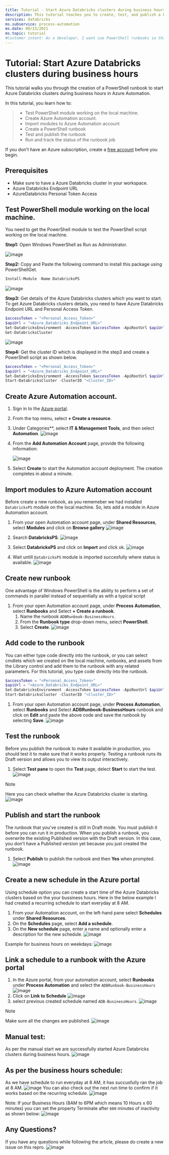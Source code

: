 ```yaml
---
title: Tutorial - Start Azure Databricks clusters during business hours
description: This tutorial teaches you to create, test, and publish a PowerShell runbook to start Azure Databricks clusters during business hours.
services: databricks
ms.subservice: process-automation
ms.date: 09/23/2021
ms.topic: tutorial 
#Customer intent: As a developer, I want use PowerShell runbooks so that I can automate the starting of VMs.
---
```


# Tutorial: Start Azure Databricks clusters during business hours

This tutorial walks you through the creation of a PowerShell runbook to start Azure Databricks clusters during business hours in Azure Automation.

In this tutorial, you learn how to:

> * Test PowerShell module working on the local machine. 
> * Create Azure Automation account.
> * Import modules to Azure Automation account
> * Create a PowerShell runbook
> * Test and publish the runbook
> * Run and track the status of the runbook job

If you don't have an Azure subscription, create a [free account](https://azure.microsoft.com/free/?WT.mc_id=A261C142F) before you begin.

## Prerequisites
* Make sure to have a Azure Databricks cluster in your workspace.
* Azure Databricks Endpoint URL
* AzureDatabricks Personal Token Access

## Test PowerShell module working on the local machine. 

You need to get the PowerShell module to test the PowerShell script working on the local machine.

**Step1:** Open Windows PowerShell as Run as Administrator.

  ![image](https://github.com/CHEEKATLAPRADEEP-MSFT/chepraacademy/blob/main/articles/databricks/Media/Start%20Azure%20Databricks%20clusters%20during%20business%20hours/Windows-PowerShell-RunAsAdmin.png)

**Step2:** Copy and Paste the following command to install this package using PowerShellGet.

```powershell
Install-Module -Name DatabricksPS
```
  ![image](https://github.com/CHEEKATLAPRADEEP-MSFT/chepraacademy/blob/main/articles/databricks/Media/Start%20Azure%20Databricks%20clusters%20during%20business%20hours/Install-Module.png)

**Step3:** Get details of the Azure Databricks clusters which you want to start.
To get Azure Databricks clusters details, you need to have Azure Databricks Endpoint URL and Personal Access Token.

```powershell
$accessToken = "<Personal_Access_Token>"
$apiUrl = "<Azure_Databricks_Endpoint_URL>"
Set-DatabricksEnvironment -AccessToken $accessToken -ApiRootUrl $apiUrl
Get-DatabricksCluster
```
  ![image](https://github.com/CHEEKATLAPRADEEP-MSFT/chepraacademy/blob/main/articles/databricks/Media/Start%20Azure%20Databricks%20clusters%20during%20business%20hours/Get-ClusterDetails.png)

**Step4:** Get the cluster ID which is displayed in the step3 and create a PowerShell script as shown below.

```powershell
$accessToken = "<Personal_Access_Token>"
$apiUrl = "<Azure_Databricks_Endpoint_URL>"
Set-DatabricksEnvironment -AccessToken $accessToken -ApiRootUrl $apiUrl
Start-DatabricksCluster -ClusterID "<Cluster_ID>"
```
## Create Azure Automation account.
1. Sign in to the [Azure portal](https://portal.azure.com).

1. From the top menu, select **+ Create a resource**.

1. Under Categories**, select **IT & Management Tools**, and then select **Automation**.
    ![image](https://github.com/CHEEKATLAPRADEEP-MSFT/chepraacademy/blob/main/articles/databricks/Media/Start%20Azure%20Databricks%20clusters%20during%20business%20hours/Create-Automation-Account.png)
1. From the **Add Automation Account** page, provide the following information:

    ![image](https://github.com/CHEEKATLAPRADEEP-MSFT/chepraacademy/blob/main/articles/databricks/Media/Start%20Azure%20Databricks%20clusters%20during%20business%20hours/Create-Automation-Account-Details.png)
1. Select **Create** to start the Automation account deployment. The creation completes in about a minute.

## Import modules to Azure Automation account

Before create a new runbook, as you rememeber we had installed `DatabricksPS` module on the local machine. So, lets add a module in Azure Automation account.

1. From your open Automation account page, under **Shared Resources**, select **Modules** and click on **Browse gallery**
    ![image](https://github.com/CHEEKATLAPRADEEP-MSFT/chepraacademy/blob/main/articles/databricks/Media/Start%20Azure%20Databricks%20clusters%20during%20business%20hours/Automation-Modules.png)

1. Search **DatabricksPS**.
    ![image](https://github.com/CHEEKATLAPRADEEP-MSFT/chepraacademy/blob/main/articles/databricks/Media/Start%20Azure%20Databricks%20clusters%20during%20business%20hours/Automation-Modules-Browse.png)
1. Select **DatabricksPS** and click on **Import** and click ok.
    ![image](https://github.com/CHEEKATLAPRADEEP-MSFT/chepraacademy/blob/main/articles/databricks/Media/Start%20Azure%20Databricks%20clusters%20during%20business%20hours/Automation-Modules-Browse-Import.png)
1. Wait untill `DatabricksPS` module is imported succesfully where status is available. 
    ![image](https://github.com/CHEEKATLAPRADEEP-MSFT/chepraacademy/blob/main/articles/databricks/Media/Start%20Azure%20Databricks%20clusters%20during%20business%20hours/Automation-Modules-Available.png)

## Create new runbook
One advantage of Windows PowerShell is the ability to perform a set of commands in parallel instead of sequentially as with a typical script

1. From your open Automation account page, under **Process Automation**, select **Runbooks** and Select **+ Create a runbook**.
    1. Name the runbook `ADBRunbook-BusinessHours`.
    1. From the **Runbook type** drop-down menu, select **PowerShell**.
    1. Select **Create**.
    ![image](https://github.com/CHEEKATLAPRADEEP-MSFT/chepraacademy/blob/main/articles/databricks/Media/Start%20Azure%20Databricks%20clusters%20during%20business%20hours/Create-Runbook.png)

## Add code to the runbook

You can either type code directly into the runbook, or you can select cmdlets which we created on the local machine, runbooks, and assets from the Library control and add them to the runbook with any related parameters. For this tutorial, you type code directly into the runbook.

```powershell
$accessToken = "<Personal_Access_Token>"
$apiUrl = "<Azure_Databricks_Endpoint_URL>"
Set-DatabricksEnvironment -AccessToken $accessToken -ApiRootUrl $apiUrl
Start-DatabricksCluster -ClusterID "<Cluster_ID>"
```
1. From your open Automation account page, under **Process Automation**, select **Runbooks** and Select **ADBRunbook-BusinessHours** runbook and click on **Edit** and paste the above code and save the runbook by selecting **Save**.
    ![image](https://github.com/CHEEKATLAPRADEEP-MSFT/chepraacademy/blob/main/articles/databricks/Media/Start%20Azure%20Databricks%20clusters%20during%20business%20hours/Code-to-Runbook.png)
    
## Test the runbook

Before you publish the runbook to make it available in production, you should test it to make sure that it works properly. Testing a runbook runs its Draft version and allows you to view its output interactively.

1. Select **Test pane** to open the **Test** page, delect **Start** to start the test.
    ![image](https://github.com/CHEEKATLAPRADEEP-MSFT/chepraacademy/blob/main/articles/databricks/Media/Start%20Azure%20Databricks%20clusters%20during%20business%20hours/Test-Runbook.png)

> [!Note]
>  Here you can check whether the Azure Databricks cluster is starting.
    ![image](https://github.com/CHEEKATLAPRADEEP-MSFT/chepraacademy/blob/main/articles/databricks/Media/Start%20Azure%20Databricks%20clusters%20during%20business%20hours/ADB-Starting.png)    
 
## Publish and start the runbook

The runbook that you've created is still in Draft mode. You must publish it before you can run it in production. When you publish a runbook, you overwrite the existing Published version with the Draft version. In this case, you don't have a Published version yet because you just created the runbook.

1. Select **Publish** to publish the runbook and then **Yes** when prompted.
    ![image](https://github.com/CHEEKATLAPRADEEP-MSFT/chepraacademy/blob/main/articles/databricks/Media/Start%20Azure%20Databricks%20clusters%20during%20business%20hours/Publish-Runbook.png)
    
## Create a new schedule in the Azure portal
Using schedule option you can create a start time of the Azure Databricks clusters based on the your bussiness hours. Here in the below example I had created a recurring schedule to start everyday at 8 AM.
1. From your Automation account, on the left-hand pane select **Schedules** under **Shared Resources**.
2. On the **Schedules** page, select **Add a schedule**.
3. On the **New schedule** page, enter a name and optionally enter a description for the new schedule.
    ![image](https://github.com/CHEEKATLAPRADEEP-MSFT/chepraacademy/blob/main/articles/databricks/Media/Start%20Azure%20Databricks%20clusters%20during%20business%20hours/Schedule.png)
    
Example for business hours on weekdays:
    ![image](https://github.com/CHEEKATLAPRADEEP-MSFT/chepraacademy/blob/main/articles/databricks/Media/Start%20Azure%20Databricks%20clusters%20during%20business%20hours/Schedule-Weekdays.png)
    
## Link a schedule to a runbook with the Azure portal

1. In the Azure portal, from your automation account, select **Runbooks** under **Process Automation** and select the `ADBRunbook-BusinessHours`
    ![image](https://github.com/CHEEKATLAPRADEEP-MSFT/chepraacademy/blob/main/articles/databricks/Media/Start%20Azure%20Databricks%20clusters%20during%20business%20hours/Link-Schedule-select.png)
1. Click on **Link to Schedule**
    ![image](https://github.com/CHEEKATLAPRADEEP-MSFT/chepraacademy/blob/main/articles/databricks/Media/Start%20Azure%20Databricks%20clusters%20during%20business%20hours/Link-Schedule-selectOne.png)
1. select previous created schedule named `ADB-BusinessHours`.
    ![image](https://github.com/CHEEKATLAPRADEEP-MSFT/chepraacademy/blob/main/articles/databricks/Media/Start%20Azure%20Databricks%20clusters%20during%20business%20hours/Link-Schedule-selecttwo.png)
    
> [!Note]
> Make sure all the changes are published.
    ![image](https://github.com/CHEEKATLAPRADEEP-MSFT/chepraacademy/blob/main/articles/databricks/Media/Start%20Azure%20Databricks%20clusters%20during%20business%20hours/Runbook-Published.png)
 
## Manual test: 
As per the manual start we are successfully started Azure Databricks clusters during business hours.
    ![image](https://github.com/CHEEKATLAPRADEEP-MSFT/chepraacademy/blob/main/articles/databricks/Media/Start%20Azure%20Databricks%20clusters%20during%20business%20hours/Job-completed.png)

## As per the business hours schedule:
As we have schedule to run everyday at 8 AM, it has succusfully ran the job at 8 AM.
    ![image](https://github.com/CHEEKATLAPRADEEP-MSFT/chepraacademy/blob/main/articles/databricks/Media/Start%20Azure%20Databricks%20clusters%20during%20business%20hours/Job-8AM.png)
You can also check out the next run time to confirm if it works based on the recurring schedule.
    ![image](https://github.com/CHEEKATLAPRADEEP-MSFT/chepraacademy/blob/main/articles/databricks/Media/Start%20Azure%20Databricks%20clusters%20during%20business%20hours/Job-NextRun.png)

Note: If your Business Hours (8AM to 6PM which means 10 Hours x 60 minutes) you can set the property Terminate after `600` minutes of inactivity as shown below:
    ![image](https://github.com/CHEEKATLAPRADEEP-MSFT/chepraacademy/blob/main/articles/databricks/Media/Start%20Azure%20Databricks%20clusters%20during%20business%20hours/ADB-Terminate.png)

    
 ## Any Questions?
 If you have any questions while following the article, please do create a new issue on this repro.
      ![image](https://github.com/CHEEKATLAPRADEEP-MSFT/chepraacademy/blob/main/articles/databricks/Media/Start%20Azure%20Databricks%20clusters%20during%20business%20hours/Open-Issues.png)
 
